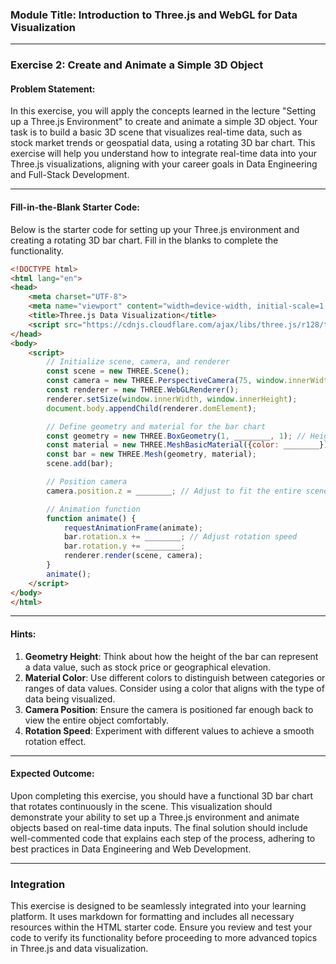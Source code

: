 ### Module Title: Introduction to Three.js and WebGL for Data Visualization ###

---

### Exercise 2: Create and Animate a Simple 3D Object ###

#### Problem Statement:

In this exercise, you will apply the concepts learned in the lecture "Setting up a Three.js Environment" to create and animate a simple 3D object. Your task is to build a basic 3D scene that visualizes real-time data, such as stock market trends or geospatial data, using a rotating 3D bar chart. This exercise will help you understand how to integrate real-time data into your Three.js visualizations, aligning with your career goals in Data Engineering and Full-Stack Development.

---

#### Fill-in-the-Blank Starter Code:

Below is the starter code for setting up your Three.js environment and creating a rotating 3D bar chart. Fill in the blanks to complete the functionality.

```html
<!DOCTYPE html>
<html lang="en">
<head>
    <meta charset="UTF-8">
    <meta name="viewport" content="width=device-width, initial-scale=1.0">
    <title>Three.js Data Visualization</title>
    <script src="https://cdnjs.cloudflare.com/ajax/libs/three.js/r128/three.min.js"></script>
</head>
<body>
    <script>
        // Initialize scene, camera, and renderer
        const scene = new THREE.Scene();
        const camera = new THREE.PerspectiveCamera(75, window.innerWidth / window.innerHeight, 0.1, 1000);
        const renderer = new THREE.WebGLRenderer();
        renderer.setSize(window.innerWidth, window.innerHeight);
        document.body.appendChild(renderer.domElement);

        // Define geometry and material for the bar chart
        const geometry = new THREE.BoxGeometry(1, ________, 1); // Height represents data value
        const material = new THREE.MeshBasicMaterial({color: ________}); // Choose a color based on data category
        const bar = new THREE.Mesh(geometry, material);
        scene.add(bar);

        // Position camera
        camera.position.z = ________; // Adjust to fit the entire scene

        // Animation function
        function animate() {
            requestAnimationFrame(animate);
            bar.rotation.x += ________; // Adjust rotation speed
            bar.rotation.y += ________;
            renderer.render(scene, camera);
        }
        animate();
    </script>
</body>
</html>
```

---

#### Hints:

1. **Geometry Height**: Think about how the height of the bar can represent a data value, such as stock price or geographical elevation.
2. **Material Color**: Use different colors to distinguish between categories or ranges of data values. Consider using a color that aligns with the type of data being visualized.
3. **Camera Position**: Ensure the camera is positioned far enough back to view the entire object comfortably.
4. **Rotation Speed**: Experiment with different values to achieve a smooth rotation effect.

---

#### Expected Outcome:

Upon completing this exercise, you should have a functional 3D bar chart that rotates continuously in the scene. This visualization should demonstrate your ability to set up a Three.js environment and animate objects based on real-time data inputs. The final solution should include well-commented code that explains each step of the process, adhering to best practices in Data Engineering and Web Development.

---

### Integration ###

This exercise is designed to be seamlessly integrated into your learning platform. It uses markdown for formatting and includes all necessary resources within the HTML starter code. Ensure you review and test your code to verify its functionality before proceeding to more advanced topics in Three.js and data visualization.